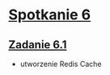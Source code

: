 # [Spotkanie 6](https://github.com/cloudstateu/kurs-iac-terraform/blob/master/Zjazd6/zadania.md)


## [Zadanie 6.1](./zadanie1)

* utworzenie Redis Cache

